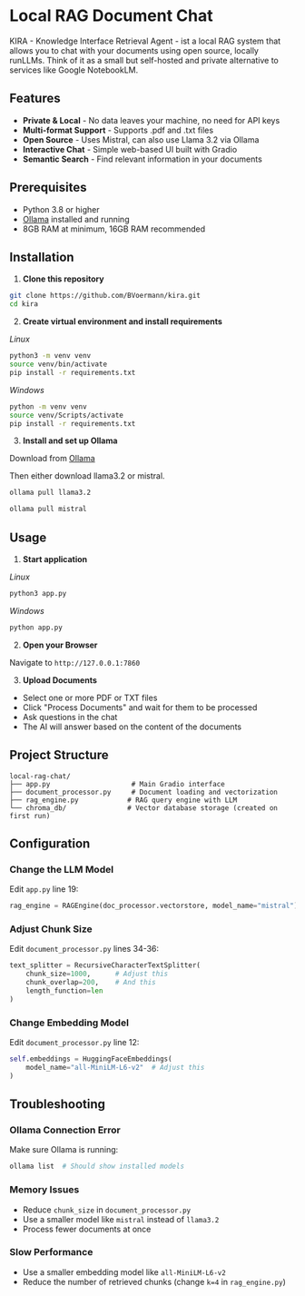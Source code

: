 # Local RAG Document Chat

KIRA - Knowledge Interface Retrieval Agent - ist a local RAG system that allows you to chat with your documents 
using open source, locally runLLMs. Think of it as a small but self-hosted and private alternative to services like 
Google NotebookLM. 

## Features

- **Private & Local** - No data leaves your machine, no need for API keys
- **Multi-format Support** - Supports .pdf and .txt files
- **Open Source** - Uses Mistral, can also use Llama 3.2 via Ollama
- **Interactive Chat** - Simple web-based UI built with Gradio
- **Semantic Search** - Find relevant information in your documents


## Prerequisites

- Python 3.8 or higher
- [Ollama](https://ollama.ai) installed and running
- 8GB RAM at minimum, 16GB RAM recommended


## Installation

1. **Clone this repository**

```bash
git clone https://github.com/BVoermann/kira.git
cd kira
```

2. **Create virtual environment and install requirements**

*Linux*
```bash
python3 -m venv venv
source venv/bin/activate
pip install -r requirements.txt
```
*Windows*
```bash
python -m venv venv
source venv/Scripts/activate
pip install -r requirements.txt
```

3. **Install and set up Ollama**

Download from [Ollama](https://ollama.ai)

Then either download llama3.2 or mistral.

```bash
ollama pull llama3.2
```

```bash
ollama pull mistral
```

## Usage

1. **Start application**

*Linux*
```bash
python3 app.py
```

*Windows*
```bash
python app.py
```

2. **Open your Browser**

Navigate to `http://127.0.0.1:7860`

3. **Upload Documents**

- Select one or more PDF or TXT files
- Click "Process Documents" and wait for them to be processed
- Ask questions in the chat
- The AI will answer based on the content of the documents

## Project Structure
```
local-rag-chat/
├── app.py                    # Main Gradio interface
├── document_processor.py     # Document loading and vectorization
├── rag_engine.py            # RAG query engine with LLM
└── chroma_db/               # Vector database storage (created on first run)
```

## Configuration

### Change the LLM Model

Edit `app.py` line 19:
```python
rag_engine = RAGEngine(doc_processor.vectorstore, model_name="mistral")
```

### Adjust Chunk Size

Edit `document_processor.py` lines 34-36:
```python
text_splitter = RecursiveCharacterTextSplitter(
    chunk_size=1000,      # Adjust this
    chunk_overlap=200,    # And this
    length_function=len
)
```

### Change Embedding Model

Edit `document_processor.py` line 12:
```python
self.embeddings = HuggingFaceEmbeddings(
    model_name="all-MiniLM-L6-v2"  # Adjust this
)
```


## Troubleshooting

### Ollama Connection Error
Make sure Ollama is running:
```bash
ollama list  # Should show installed models
```

### Memory Issues
- Reduce `chunk_size` in `document_processor.py`
- Use a smaller model like `mistral` instead of `llama3.2`
- Process fewer documents at once

### Slow Performance
- Use a smaller embedding model like `all-MiniLM-L6-v2`
- Reduce the number of retrieved chunks (change `k=4` in `rag_engine.py`)
